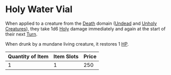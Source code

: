 # Holy Water Vial

When applied to a creature from the [Death](../../../Magic/Spells/Spell%20Domains/Death.md) domain ([Undead](../../../Resources%20for%20GMs/Creatures/Creature%20Types/Undead.md) and [Unholy Creatures](../../../Resources%20for%20GMs/Creatures/Creature%20Types/Unholy%20Creature.md)), they take 1d6 [Holy](../../../Game%20Procedures/Combat/Damage%20Types/Holy.md) damage immediately and again at the start of their next [Turn](../../../Game%20Procedures/Core%20Procedures/Turn.md).

When drunk by a mundane living creature, it restores 1 [HP](../../../Player%20Characters/Derived%20Statistics/Health%20Points.md).

| Quantity of Item | Item Slots | Price |
| ---------------- | ---------- | ----- |
| 1                | 1          | 250   |
